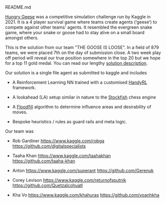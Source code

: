 README.md

[Hungry Geese](https://www.kaggle.com/c/hungry-geese/overview) was a competitive simulation challenge run by Kaggle in 2021. It is a 4 player survival game where teams create agents (‘geese’) to compete against other teams' agents. It resembled the evergreen snake game, where your snake or goose had to stay alive on a small board amongst others.

This is the solution from our team "THE GOOSE IS LOOSE". In a field of 879 teams, we were placed 7th on the day of submission close. A two week play off period will reveal our true position somewhere in the top 20 but we hope for a top 11 gold medal. You can read our lengthy [solution description](https://www.kaggle.com/c/hungry-geese/discussion/255931). 

Our solution is a single file agent as submitted to kaggle and includes

- A Reinforcement Learning NN trained with a customised [HandyRL](https://github.com/DeNA/HandyRL) framework. 
    
- A lookahead (LA) setup similar in nature to the [Stockfish](https://www.chessprogramming.org/Stockfish) chess engine
    
- A [Floodfill](https://en.wikipedia.org/wiki/Flood_fill) algorithm to determine influence areas and desirability of moves.
    
- Bespoke heuristics / rules as guard rails and meta logic.
   



Our team was

- Rob Gardiner https://www.kaggle.com/robga https://github.com/digitalspecialists
    
- Taaha Khan https://www.kaggle.com/taahakhan https://github.com/taaha-khan
    
- Anton https://www.kaggle.com/superant https://github.com/Gerenuk
    
- Corey Levison https://www.kaggle.com/returnofsputnik https://github.com/Quetzalcohuatl
    
- Kha Vo https://www.kaggle.com/khahuras https://github.com/voanhkha